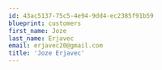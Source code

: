 ```yaml
---
id: 43ac5137-75c5-4e94-9dd4-ec2385f91b59
blueprint: customers
first_name: Joze
last_name: Erjavec
email: erjavec20@gmail.com
title: 'Joze Erjavec'
---
```

